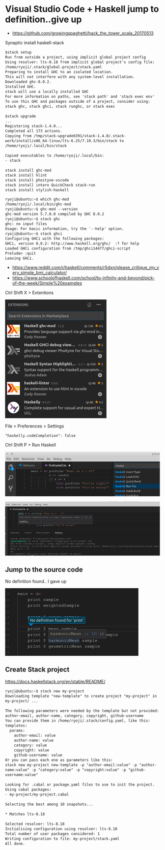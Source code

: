 Visual Studio Code + Haskell jump to definition..give up
============================
 * https://github.com/growingspaghetti/hack_the_tower_scala_20170513

Synaptic install haskell-stack

```
$stack setup
Run from outside a project, using implicit global project config
Using resolver: lts-8.18 from implicit global project's config file: /home/ryoji/.stack/global-project/stack.yaml
Preparing to install GHC to an isolated location.
This will not interfere with any system-level installation.
Downloaded ghc-8.0.2.                                      
Installed GHC.                               
stack will use a locally installed GHC
For more information on paths, see 'stack path' and 'stack exec env'
To use this GHC and packages outside of a project, consider using:
stack ghc, stack ghci, stack runghc, or stack exec

$stack upgrade
...
Registering stack-1.4.0...
Completed all 173 actions.
Copying from /tmp/stack-upgrade6391/stack-1.4.0/.stack-work/install/x86_64-linux/lts-6.25/7.10.3/bin/stack to /home/ryoji/.local/bin/stack

Copied executables to /home/ryoji/.local/bin:
- stack

stack install ghc-mod
stack install hlint
stack install phoityne-vscode
stack install intero QuickCheck stack-run
stack install stylish-haskell
```

```
ryoji@ubuntu:~$ which ghc-mod
/home/ryoji/.local/bin/ghc-mod
ryoji@ubuntu:~$ ghc-mod --version
ghc-mod version 5.7.0.0 compiled by GHC 8.0.2
ryoji@ubuntu:~$ stack ghc
ghc: no input files
Usage: For basic information, try the `--help' option.
ryoji@ubuntu:~$ stack ghci
Configuring GHCi with the following packages: 
GHCi, version 8.0.2: http://www.haskell.org/ghc/  :? for help
Loaded GHCi configuration from /tmp/ghci14477/ghci-script
Prelude> :quit
Leaving GHCi.
```

 * https://www.reddit.com/r/haskell/comments/r5dxn/please_critique_my_very_simple_bmi_calculator/
 * https://www.schoolofhaskell.com/school/to-infinity-and-beyond/pick-of-the-week/Simple%20examples 

Ctrl Shift X > Extentions

![vs code extentions](./extenstions.png)

File > Preferences > Settings
```
"haskelly.codeCompletion": false
```

Ctrl Shift P > Run Haskell

![run haskell](./ctrlshiftphaskell.png)

![run haskell](./runhaskell.png)

Jump to the source code
-------------------
No definition found.. I gave up

![no definition found](./nodefenitionfound.png)

Create Stack project
--------------------
https://docs.haskellstack.org/en/stable/README/

```
ryoji@ubuntu:~$ stack new my-project
Downloading template "new-template" to create project "my-project" in my-project/ ...

The following parameters were needed by the template but not provided: author-email, author-name, category, copyright, github-username
You can provide them in /home/ryoji/.stack/config.yaml, like this:
templates:
  params:
    author-email: value
    author-name: value
    category: value
    copyright: value
    github-username: value
Or you can pass each one as parameters like this:
stack new my-project new-template -p "author-email:value" -p "author-name:value" -p "category:value" -p "copyright:value" -p "github-username:value"

Looking for .cabal or package.yaml files to use to init the project.
Using cabal packages:
- my-project/my-project.cabal

Selecting the best among 10 snapshots...

* Matches lts-8.18

Selected resolver: lts-8.18
Initialising configuration using resolver: lts-8.18
Total number of user packages considered: 1
Writing configuration to file: my-project/stack.yaml
All done.
```